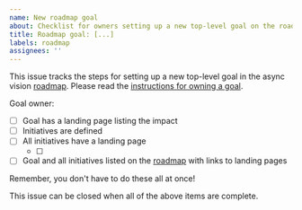 ```yaml
---
name: New roadmap goal
about: Checklist for owners setting up a new top-level goal on the roadmap
title: Roadmap goal: [...]
labels: roadmap
assignees: ''
---
```


This issue tracks the steps for setting up a new top-level goal in the async vision [roadmap].
Please read the [instructions for owning a goal][owning].

<!-- Please fill out the following: -->

Goal owner: <!-- TODO -->

- [ ] Goal has a landing page listing the impact
- [ ] Initiatives are defined
- [ ] All initiatives have a landing page
    <!--
    Make an issue for each in-progress initiative and list it here.
    It's common to have only one in-progress initiative at first.

    For paused initiatives you can skip creating an issue, but please
    list them here.
    -->
    - [ ] <!-- TODO -->
- [ ] Goal and all initiatives listed on the [roadmap] with links to landing pages

Remember, you don't have to do these all at once!

This issue can be closed when all of the above items are complete.

[roadmap]: https://rust-lang.github.io/wg-async-foundations/vision/roadmap.html
[owning]: https://rust-lang.github.io/wg-async-foundations/vision/how_to_vision/owners.html

